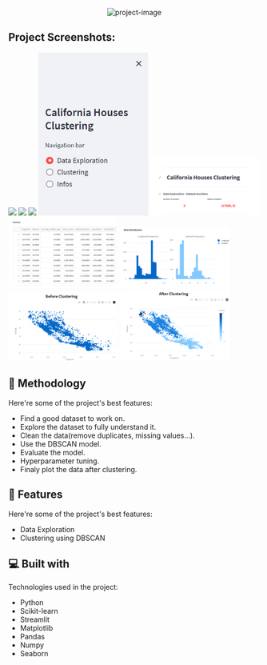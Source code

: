 <p align="center"><img src="https://socialify.git.ci/Alidev11/clustering_web_app/image?issues=1&language=1&name=1&owner=1&pattern=Formal%20Invitation&stargazers=1&theme=Dark" alt="project-image" width="850"></p>

<h2>Project Screenshots:</h2>
<p float="left">
<img src="Rapport-img/Sign_in.png" width="220"> <img src="Rapport-img/add-warehouse.png" width="220">  <img src="Rapport-img/add-product.png" width="220">  
<img src="Rapport-img/nav_bar.png" width="220">  
<img src="Rapport-img/shape_data.png" width="220">  
<img src="Rapport-img/data.png" width="220">  
<img src="Rapport-img/data_dist.png" width="220">  
<img src="Rapport-img/bf_clustering.png" width="220">  
<img src="Rapport-img/after_clust.png" width="220">  
</p>

<h2>🧐 Methodology</h2>

Here're some of the project's best features:

*   Find a good dataset to work on.
*   Explore the dataset to fully understand it.
*   Clean the data(remove duplicates, missing values...).
*   Use the DBSCAN model.
*   Evaluate the model.
*   Hyperparameter tuning.
*   Finaly plot the data after clustering.

  
<h2>🧐 Features</h2>

Here're some of the project's best features:

*   Data Exploration
*   Clustering using DBSCAN
    
<h2>💻 Built with</h2>

Technologies used in the project:

*   Python
*   Scikit-learn
*   Streamlit
*   Matplotlib
*   Pandas
*   Numpy
*   Seaborn
